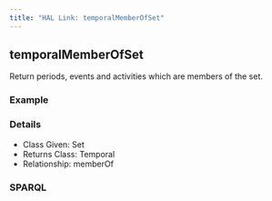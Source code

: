```yaml
---
title: "HAL Link: temporalMemberOfSet"
---
```


## temporalMemberOfSet

Return periods, events and activities which are members of the set.

### Example




### Details

* Class Given: Set
* Returns Class: Temporal
* Relationship: memberOf


### SPARQL
```

```

